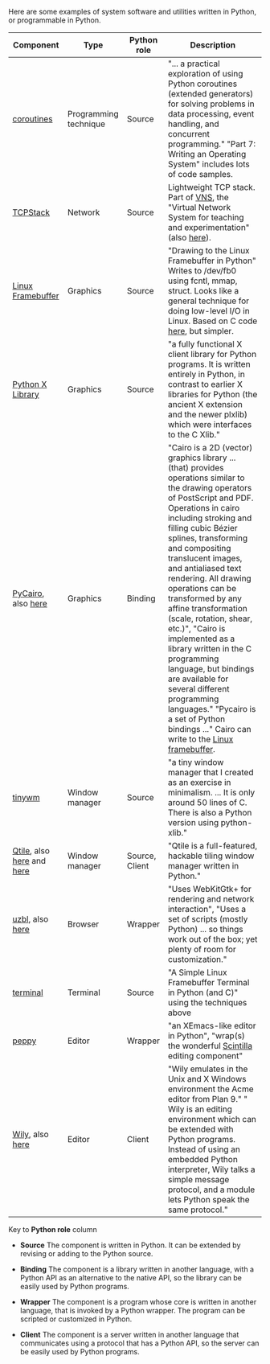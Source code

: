 Here are some examples of system software and utilities written in
Python, or programmable in Python.

| Component | Type | Python role | Description |
| --------- | ---- | ----------- | ----------- |
| [coroutines](http://www.dabeaz.com/coroutines/) | Programming technique | Source | "...  a practical exploration of using Python coroutines (extended generators) for solving problems in data processing, event handling, and concurrent programming."  "Part 7: Writing an Operating System" includes lots of code samples. |
| [TCPStack](https://github.com/dound/vns/blob/master/TCPStack.py) | Network | Source | Lightweight TCP stack.  Part of [VNS](http://yuba.stanford.edu/vns/), the "Virtual Network System for teaching and experimentation" (also [here](http://yuba.stanford.edu/vns/files/pub/vns_sigcse.pdf)). |
| [Linux Framebuffer](http://blog.daum.net/nskystars/2626663) | Graphics | Source | "Drawing to the Linux Framebuffer in Python" Writes to /dev/fb0 using fcntl, mmap, struct.  Looks like a general technique for doing low-level I/O in Linux.  Based on C code [here](http://doc.qt.digia.com/3.0/emb-framebuffer-howto.html), but simpler. |
| [Python X Library](http://python-xlib.sourceforge.net/) | Graphics | Source | "a fully functional X client library for Python programs. It is written entirely in Python, in contrast to earlier X libraries for Python (the ancient X extension and the newer plxlib) which were interfaces to the C Xlib." |
| [PyCairo](http://www.tortall.net/mu/wiki/CairoTutorial), also [here](http://cairographics.org/pycairo/) | Graphics | Binding | "Cairo is a 2D (vector) graphics library ... (that) provides operations similar to the drawing operators of PostScript and PDF. Operations in cairo including stroking and filling cubic Bézier splines, transforming and compositing translucent images, and antialiased text rendering. All drawing operations can be transformed by any affine transformation (scale, rotation, shear, etc.)", "Cairo is implemented as a library written in the C programming language, but bindings are available for several different programming languages." "Pycairo is a set of Python bindings ..." Cairo can write to the [Linux framebuffer](http://lists.cairographics.org/archives/cairo/2010-July/020378.html). |
| [tinywm](http://incise.org/tinywm.html) | Window manager | Source | "a tiny window manager that I created as an exercise in minimalism. ... It is only around 50 lines of C. There is also a Python version using python-xlib." |
| [Qtile](http://www.qtile.org/), also [here](http://docs.qtile.org/en/latest/) and [here](https://github.com/qtile/qtile) | Window manager | Source, Client | "Qtile is a full-featured, hackable tiling window manager written in Python." |
| [uzbl](http://uzbl.org/), also [here](https://github.com/Dieterbe/uzbl) | Browser | Wrapper | "Uses WebKitGtk+ for rendering and network interaction", "Uses a set of scripts (mostly Python) ... so things work out of the box; yet plenty of room for customization."  |
| [terminal](http://blog.daum.net/nskystars/2644517) | Terminal | Source | "A Simple Linux Framebuffer Terminal in Python (and C)" using the techniques above | 
| [peppy](http://peppy.flipturn.org/) | Editor | Wrapper | "an XEmacs-like editor in Python", "wrap(s) the wonderful [Scintilla](http://www.scintilla.org/) editing component" |
| [Wily](http://www.cse.yorku.ca/~oz/wily/pythonpaper.html), also [here](http://www.cse.yorku.ca/~oz/wily/python.html) | Editor | Client | "Wily emulates in the Unix and X Windows environment the Acme editor from Plan 9." " Wily is an editing environment which can be extended with Python programs. Instead of using an embedded Python interpreter, Wily talks a simple message protocol, and a module lets Python speak the same protocol." |

Key to **Python role** column

* **Source**
The component is written in Python.  It can be extended by revising or
adding to the Python source.

* **Binding** 
The component is a library written in another language,
with a Python API as an alternative to the native API, so the library
can be easily used by Python programs.

* **Wrapper** 
The component is a program whose core is written in another language,
that is invoked by a Python wrapper.  The program can be scripted or 
customized in Python.

* **Client**
The component is a server written in another language that
communicates using a protocol that has a Python API, so the server can
be easily used by Python programs.
